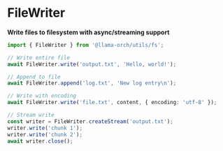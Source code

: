 # FileWriter

**Write files to filesystem with async/streaming support**

```typescript
import { FileWriter } from '@llama-orch/utils/fs';

// Write entire file
await FileWriter.write('output.txt', 'Hello, world!');

// Append to file
await FileWriter.append('log.txt', 'New log entry\n');

// Write with encoding
await FileWriter.write('file.txt', content, { encoding: 'utf-8' });

// Stream write
const writer = FileWriter.createStream('output.txt');
writer.write('chunk 1');
writer.write('chunk 2');
await writer.close();
```
